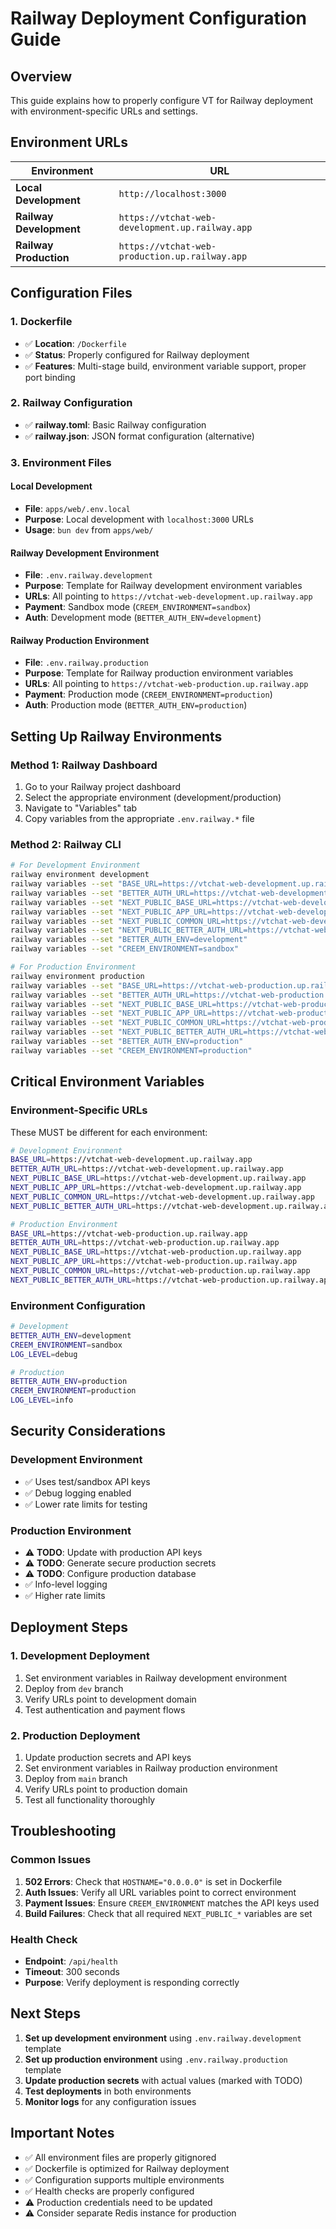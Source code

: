 # Railway Deployment Configuration Guide

## Overview

This guide explains how to properly configure VT for Railway deployment with environment-specific URLs and settings.

## Environment URLs

| Environment             | URL                                             |
| ----------------------- | ----------------------------------------------- |
| **Local Development**   | `http://localhost:3000`                         |
| **Railway Development** | `https://vtchat-web-development.up.railway.app` |
| **Railway Production**  | `https://vtchat-web-production.up.railway.app`  |

## Configuration Files

### 1. Dockerfile

- ✅ **Location**: `/Dockerfile`
- ✅ **Status**: Properly configured for Railway deployment
- ✅ **Features**: Multi-stage build, environment variable support, proper port binding

### 2. Railway Configuration

- ✅ **railway.toml**: Basic Railway configuration
- ✅ **railway.json**: JSON format configuration (alternative)

### 3. Environment Files

#### Local Development

- **File**: `apps/web/.env.local`
- **Purpose**: Local development with `localhost:3000` URLs
- **Usage**: `bun dev` from `apps/web/`

#### Railway Development Environment

- **File**: `.env.railway.development`
- **Purpose**: Template for Railway development environment variables
- **URLs**: All pointing to `https://vtchat-web-development.up.railway.app`
- **Payment**: Sandbox mode (`CREEM_ENVIRONMENT=sandbox`)
- **Auth**: Development mode (`BETTER_AUTH_ENV=development`)

#### Railway Production Environment

- **File**: `.env.railway.production`
- **Purpose**: Template for Railway production environment variables
- **URLs**: All pointing to `https://vtchat-web-production.up.railway.app`
- **Payment**: Production mode (`CREEM_ENVIRONMENT=production`)
- **Auth**: Production mode (`BETTER_AUTH_ENV=production`)

## Setting Up Railway Environments

### Method 1: Railway Dashboard

1. Go to your Railway project dashboard
2. Select the appropriate environment (development/production)
3. Navigate to "Variables" tab
4. Copy variables from the appropriate `.env.railway.*` file

### Method 2: Railway CLI

```bash
# For Development Environment
railway environment development
railway variables --set "BASE_URL=https://vtchat-web-development.up.railway.app"
railway variables --set "BETTER_AUTH_URL=https://vtchat-web-development.up.railway.app"
railway variables --set "NEXT_PUBLIC_BASE_URL=https://vtchat-web-development.up.railway.app"
railway variables --set "NEXT_PUBLIC_APP_URL=https://vtchat-web-development.up.railway.app"
railway variables --set "NEXT_PUBLIC_COMMON_URL=https://vtchat-web-development.up.railway.app"
railway variables --set "NEXT_PUBLIC_BETTER_AUTH_URL=https://vtchat-web-development.up.railway.app"
railway variables --set "BETTER_AUTH_ENV=development"
railway variables --set "CREEM_ENVIRONMENT=sandbox"

# For Production Environment
railway environment production
railway variables --set "BASE_URL=https://vtchat-web-production.up.railway.app"
railway variables --set "BETTER_AUTH_URL=https://vtchat-web-production.up.railway.app"
railway variables --set "NEXT_PUBLIC_BASE_URL=https://vtchat-web-production.up.railway.app"
railway variables --set "NEXT_PUBLIC_APP_URL=https://vtchat-web-production.up.railway.app"
railway variables --set "NEXT_PUBLIC_COMMON_URL=https://vtchat-web-production.up.railway.app"
railway variables --set "NEXT_PUBLIC_BETTER_AUTH_URL=https://vtchat-web-production.up.railway.app"
railway variables --set "BETTER_AUTH_ENV=production"
railway variables --set "CREEM_ENVIRONMENT=production"
```

## Critical Environment Variables

### Environment-Specific URLs

These MUST be different for each environment:

```bash
# Development Environment
BASE_URL=https://vtchat-web-development.up.railway.app
BETTER_AUTH_URL=https://vtchat-web-development.up.railway.app
NEXT_PUBLIC_BASE_URL=https://vtchat-web-development.up.railway.app
NEXT_PUBLIC_APP_URL=https://vtchat-web-development.up.railway.app
NEXT_PUBLIC_COMMON_URL=https://vtchat-web-development.up.railway.app
NEXT_PUBLIC_BETTER_AUTH_URL=https://vtchat-web-development.up.railway.app

# Production Environment
BASE_URL=https://vtchat-web-production.up.railway.app
BETTER_AUTH_URL=https://vtchat-web-production.up.railway.app
NEXT_PUBLIC_BASE_URL=https://vtchat-web-production.up.railway.app
NEXT_PUBLIC_APP_URL=https://vtchat-web-production.up.railway.app
NEXT_PUBLIC_COMMON_URL=https://vtchat-web-production.up.railway.app
NEXT_PUBLIC_BETTER_AUTH_URL=https://vtchat-web-production.up.railway.app
```

### Environment Configuration

```bash
# Development
BETTER_AUTH_ENV=development
CREEM_ENVIRONMENT=sandbox
LOG_LEVEL=debug

# Production
BETTER_AUTH_ENV=production
CREEM_ENVIRONMENT=production
LOG_LEVEL=info
```

## Security Considerations

### Development Environment

- ✅ Uses test/sandbox API keys
- ✅ Debug logging enabled
- ✅ Lower rate limits for testing

### Production Environment

- ⚠️ **TODO**: Update with production API keys
- ⚠️ **TODO**: Generate secure production secrets
- ⚠️ **TODO**: Configure production database
- ✅ Info-level logging
- ✅ Higher rate limits

## Deployment Steps

### 1. Development Deployment

1. Set environment variables in Railway development environment
2. Deploy from `dev` branch
3. Verify URLs point to development domain
4. Test authentication and payment flows

### 2. Production Deployment

1. Update production secrets and API keys
2. Set environment variables in Railway production environment
3. Deploy from `main` branch
4. Verify URLs point to production domain
5. Test all functionality thoroughly

## Troubleshooting

### Common Issues

1. **502 Errors**: Check that `HOSTNAME="0.0.0.0"` is set in Dockerfile
2. **Auth Issues**: Verify all URL variables point to correct environment
3. **Payment Issues**: Ensure `CREEM_ENVIRONMENT` matches the API keys used
4. **Build Failures**: Check that all required `NEXT_PUBLIC_*` variables are set

### Health Check

- **Endpoint**: `/api/health`
- **Timeout**: 300 seconds
- **Purpose**: Verify deployment is responding correctly

## Next Steps

1. **Set up development environment** using `.env.railway.development` template
2. **Set up production environment** using `.env.railway.production` template
3. **Update production secrets** with actual values (marked with TODO)
4. **Test deployments** in both environments
5. **Monitor logs** for any configuration issues

## Important Notes

- ✅ All environment files are properly gitignored
- ✅ Dockerfile is optimized for Railway deployment
- ✅ Configuration supports multiple environments
- ✅ Health checks are properly configured
- ⚠️ Production credentials need to be updated
- ⚠️ Consider separate Redis instance for production
